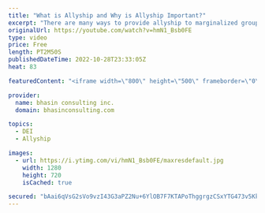 ```yaml
---
title: "What is Allyship and Why is Allyship Important?"
excerpt: "There are many ways to provide allyship to marginalized groups from being an advocate and supporter to being a mentor or sponsor. In this video, DEI expert Ritu Bhasin discusses the importance of allyship and how to be an effective ally.  - - - - -   bhasin consulting inc. (bci) is a world-renowned full-service"
originalUrl: https://youtube.com/watch?v=hmN1_Bsb0FE
type: video
price: Free
length: PT2M50S
publishedDateTime: 2022-10-28T23:33:05Z
heat: 83

featuredContent: "<iframe width=\"800\" height=\"500\" frameborder=\"0\" src=\"https://www.youtube.com/embed/hmN1_Bsb0FE\" allow=\"accelerometer; autoplay; encrypted-media; gyroscope; picture-in-picture\" allowfullscreen></iframe>"

provider:
  name: bhasin consulting inc.
  domain: bhasinconsulting.com

topics:
  - DEI
  - Allyship

images:
  - url: https://i.ytimg.com/vi/hmN1_Bsb0FE/maxresdefault.jpg
    width: 1280
    height: 720
    isCached: true

secured: "bAai6qVsG2sVo9vzI43G3aPZ2Nu+6YlOB7F7KTAPoThggrgzCSxYTG473v5KkvbPdWxJwBAu4/YCJ+hLRYC1sfRXT5dzrJn+uT5UTCy1RcIE/+RjDbHwdjQ4c2yJlPhvL9O3LWL1NQMzSG5QGd5xxazMGhqQIlL/xVDjhTIk9fhA23WjBtEQNkT1ABPy2S2w+K8aYLUVkT7xyehxktMf7Dg8vWJtFlTv10EM2kOYyar5zNIyj2+s1knYwEU+RmtvdAbVqR8AvYKEzKoX8p+I1Gr/Kcz5PUMMQ9U5PeRfFrbEqzUsenqV8L+64bOmzu4aMT2XQTgvKUt8fbszxC+u6Wv+CuXxN0skx1y+/orhtBt2H/WZbWSH7MaVrnQLrJEoJotluisuBZCwV3tFPNNjU6XGRpoFnyp1ZyDu+0SIZn8=;ORDxs6BBawFZ99NZD4gGgg=="
---
```


